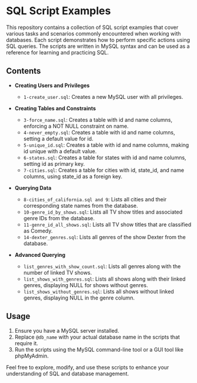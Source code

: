 # SQL Script Examples

This repository contains a collection of SQL script examples that cover various tasks and scenarios commonly encountered when working with databases. Each script demonstrates how to perform specific actions using SQL queries. The scripts are written in MySQL syntax and can be used as a reference for learning and practicing SQL.

## Contents

- **Creating Users and Privileges**
  - `1-create_user.sql`: Creates a new MySQL user with all privileges.

- **Creating Tables and Constraints**
  - `3-force_name.sql`: Creates a table with id and name columns, enforcing a NOT NULL constraint on name.
  - `4-never_empty.sql`: Creates a table with id and name columns, setting a default value for id.
  - `5-unique_id.sql`: Creates a table with id and name columns, making id unique with a default value.
  - `6-states.sql`: Creates a table for states with id and name columns, setting id as primary key.
  - `7-cities.sql`: Creates a table for cities with id, state_id, and name columns, using state_id as a foreign key.

- **Querying Data**
  - `8-cities_of_california.sql and 9`: Lists all cities and their corresponding state names from the database.
  - `10-genre_id_by_shows.sql`: Lists all TV show titles and associated genre IDs from the database.
  - `11-genre_id_all_shows.sql`: Lists all TV show titles that are classified as Comedy.
  - `14-dexter_genres.sql`: Lists all genres of the show Dexter from the database.

- **Advanced Querying**
  - `list_genres_with_show_count.sql`: Lists all genres along with the number of linked TV shows.
  - `list_shows_with_genres.sql`: Lists all shows along with their linked genres, displaying NULL for shows without genres.
  - `list_shows_without_genres.sql`: Lists all shows without linked genres, displaying NULL in the genre column.

## Usage

1. Ensure you have a MySQL server installed.
2. Replace `@db_name` with your actual database name in the scripts that require it.
3. Run the scripts using the MySQL command-line tool or a GUI tool like phpMyAdmin.

Feel free to explore, modify, and use these scripts to enhance your understanding of SQL and database management.
